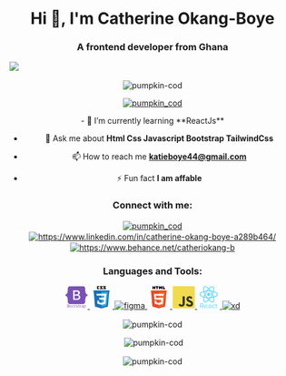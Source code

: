 <h1 align="center">Hi 👋, I'm Catherine Okang-Boye</h1>
<h3 align="center">A frontend developer from Ghana</h3>
<img src =“https://cdn.dribbble.com/users/2131993/screenshots/15628402/media/7bb0d27e44d8c2eff47276ae86bfd6a3.png?compress=1&resize=400x300” />
<p align="center"> <img src="https://komarev.com/ghpvc/?username=pumpkin-cod&label=Profile%20views&color=0e75b6&style=flat" alt="pumpkin-cod" /> </p>

<p align="center"> <a href="https://twitter.com/pumpkin_cod" target="blank"><img src="https://img.shields.io/twitter/follow/pumpkin_cod?logo=twitter&style=for-the-badge" alt="pumpkin_cod" /></a> </p>
<div align="center">
- 🌱 I’m currently learning **ReactJs**

- 💬 Ask me about **Html Css Javascript Bootstrap TailwindCss**

- 📫 How to reach me **katieboye44@gmail.com**

- ⚡ Fun fact **I am affable**
</div>
<h3 align="center">Connect with me:</h3>
<p align="center">
<a href="https://twitter.com/pumpkin_cod" target="blank"><img align="center" src="https://raw.githubusercontent.com/rahuldkjain/github-profile-readme-generator/master/src/images/icons/Social/twitter.svg" alt="pumpkin_cod" height="30" width="40" /></a>
<a href="https://linkedin.com/in/https://www.linkedin.com/in/catherine-okang-boye-a289b464/" target="blank"><img align="center" src="https://raw.githubusercontent.com/rahuldkjain/github-profile-readme-generator/master/src/images/icons/Social/linked-in-alt.svg" alt="https://www.linkedin.com/in/catherine-okang-boye-a289b464/" height="30" width="40" /></a>
<a href="https://www.behance.net/https://www.behance.net/catheriokang-b" target="blank"><img align="center" src="https://raw.githubusercontent.com/rahuldkjain/github-profile-readme-generator/master/src/images/icons/Social/behance.svg" alt="https://www.behance.net/catheriokang-b" height="30" width="40" /></a>
</p>

<h3 align="center">Languages and Tools:</h3>
<p align="center"> <a href="https://getbootstrap.com" target="_blank" rel="noreferrer"> <img src="https://raw.githubusercontent.com/devicons/devicon/master/icons/bootstrap/bootstrap-plain-wordmark.svg" alt="bootstrap" width="40" height="40"/> </a> <a align="center" href="https://www.w3schools.com/css/" target="_blank" rel="noreferrer"> <img src="https://raw.githubusercontent.com/devicons/devicon/master/icons/css3/css3-original-wordmark.svg" alt="css3" width="40" height="40"/> </a> <a href="https://www.figma.com/" target="_blank" rel="noreferrer"> <img src="https://www.vectorlogo.zone/logos/figma/figma-icon.svg" alt="figma" width="40" height="40"/> </a> <a href="https://www.w3.org/html/" target="_blank" rel="noreferrer"> <img src="https://raw.githubusercontent.com/devicons/devicon/master/icons/html5/html5-original-wordmark.svg" alt="html5" width="40" height="40"/> </a> <a href="https://developer.mozilla.org/en-US/docs/Web/JavaScript" target="_blank" rel="noreferrer"> <img src="https://raw.githubusercontent.com/devicons/devicon/master/icons/javascript/javascript-original.svg" alt="javascript" width="40" height="40"/> </a> <a href="https://reactjs.org/" target="_blank" rel="noreferrer"> <img src="https://raw.githubusercontent.com/devicons/devicon/master/icons/react/react-original-wordmark.svg" alt="react" width="40" height="40"/> </a> <a href="https://www.adobe.com/products/xd.html" target="_blank" rel="noreferrer"> <img src="https://cdn.worldvectorlogo.com/logos/adobe-xd.svg" alt="xd" width="40" height="40"/> </a> </p>

<p align="center"><img align="center" src="https://github-readme-stats.vercel.app/api/top-langs?username=pumpkin-cod&show_icons=true&locale=en&layout=compact" alt="pumpkin-cod" /></p>

<p align="center">&nbsp;<img align="center" src="https://github-readme-stats.vercel.app/api?username=pumpkin-cod&show_icons=true&locale=en" alt="pumpkin-cod" /></p>

<p align="center"><img align="center" src="https://github-readme-streak-stats.herokuapp.com/?user=pumpkin-cod&" alt="pumpkin-cod" /></p>
